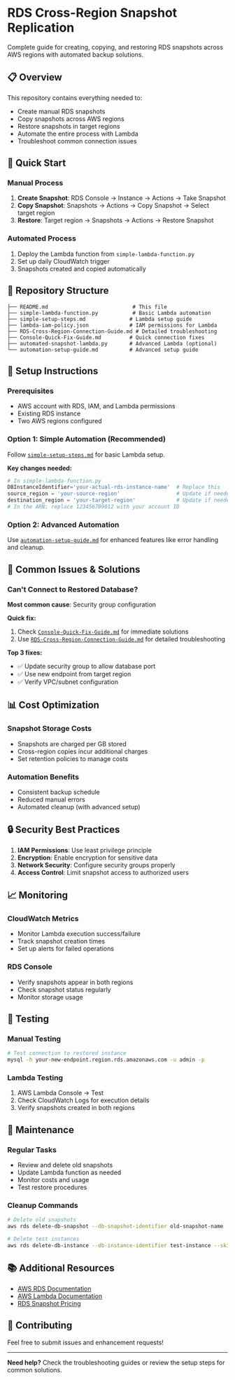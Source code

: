 # RDS Cross-Region Snapshot Replication

Complete guide for creating, copying, and restoring RDS snapshots across AWS regions with automated backup solutions.

## 📋 Overview

This repository contains everything needed to:

- Create manual RDS snapshots
- Copy snapshots across AWS regions
- Restore snapshots in target regions
- Automate the entire process with Lambda
- Troubleshoot common connection issues

## 🚀 Quick Start

### Manual Process

1. **Create Snapshot**: RDS Console → Instance → Actions → Take Snapshot
2. **Copy Snapshot**: Snapshots → Actions → Copy Snapshot → Select target region
3. **Restore**: Target region → Snapshots → Actions → Restore Snapshot

### Automated Process

1. Deploy the Lambda function from `simple-lambda-function.py`
2. Set up daily CloudWatch trigger
3. Snapshots created and copied automatically

## 📁 Repository Structure

```
├── README.md                           # This file
├── simple-lambda-function.py           # Basic Lambda automation
├── simple-setup-steps.md              # Lambda setup guide
├── lambda-iam-policy.json             # IAM permissions for Lambda
├── RDS-Cross-Region-Connection-Guide.md # Detailed troubleshooting
├── Console-Quick-Fix-Guide.md         # Quick connection fixes
├── automated-snapshot-lambda.py       # Advanced Lambda (optional)
└── automation-setup-guide.md          # Advanced setup guide
```

## 🔧 Setup Instructions

### Prerequisites

- AWS account with RDS, IAM, and Lambda permissions
- Existing RDS instance
- Two AWS regions configured

### Option 1: Simple Automation (Recommended)

Follow [`simple-setup-steps.md`](simple-setup-steps.md) for basic Lambda setup.

**Key changes needed:**

```python
# In simple-lambda-function.py
DBInstanceIdentifier='your-actual-rds-instance-name'  # Replace this
source_region = 'your-source-region'                  # Update if needed
destination_region = 'your-target-region'             # Update if needed
# In the ARN: replace 123456789012 with your account ID
```

### Option 2: Advanced Automation

Use [`automation-setup-guide.md`](automation-setup-guide.md) for enhanced features like error handling and cleanup.

## 🚨 Common Issues & Solutions

### Can't Connect to Restored Database?

**Most common cause**: Security group configuration

**Quick fix:**

1. Check [`Console-Quick-Fix-Guide.md`](Console-Quick-Fix-Guide.md) for immediate solutions
2. Use [`RDS-Cross-Region-Connection-Guide.md`](RDS-Cross-Region-Connection-Guide.md) for detailed troubleshooting

**Top 3 fixes:**

- ✅ Update security group to allow database port
- ✅ Use new endpoint from target region
- ✅ Verify VPC/subnet configuration

## 📊 Cost Optimization

### Snapshot Storage Costs

- Snapshots are charged per GB stored
- Cross-region copies incur additional charges
- Set retention policies to manage costs

### Automation Benefits

- Consistent backup schedule
- Reduced manual errors
- Automated cleanup (with advanced setup)

## 🔒 Security Best Practices

1. **IAM Permissions**: Use least privilege principle
2. **Encryption**: Enable encryption for sensitive data
3. **Network Security**: Configure security groups properly
4. **Access Control**: Limit snapshot access to authorized users

## 📈 Monitoring

### CloudWatch Metrics

- Monitor Lambda execution success/failure
- Track snapshot creation times
- Set up alerts for failed operations

### RDS Console

- Verify snapshots appear in both regions
- Check snapshot status regularly
- Monitor storage usage

## 🧪 Testing

### Manual Testing

```bash
# Test connection to restored instance
mysql -h your-new-endpoint.region.rds.amazonaws.com -u admin -p
```

### Lambda Testing

1. AWS Lambda Console → Test
2. Check CloudWatch Logs for execution details
3. Verify snapshots created in both regions

## 🔄 Maintenance

### Regular Tasks

- Review and delete old snapshots
- Update Lambda function as needed
- Monitor costs and usage
- Test restore procedures

### Cleanup Commands

```bash
# Delete old snapshots
aws rds delete-db-snapshot --db-snapshot-identifier old-snapshot-name

# Delete test instances
aws rds delete-db-instance --db-instance-identifier test-instance --skip-final-snapshot
```

## 📚 Additional Resources

- [AWS RDS Documentation](https://docs.aws.amazon.com/rds/)
- [AWS Lambda Documentation](https://docs.aws.amazon.com/lambda/)
- [RDS Snapshot Pricing](https://aws.amazon.com/rds/pricing/)

## 🤝 Contributing

Feel free to submit issues and enhancement requests!

---

**Need help?** Check the troubleshooting guides or review the setup steps for common solutions.
